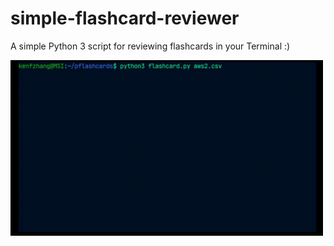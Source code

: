 # simple-flashcard-reviewer
A simple Python 3 script for reviewing flashcards in your Terminal :)

<img src="https://raw.githubusercontent.com/kenfzhang/simple-flashcard-reviewer/main/example.gif" alt="drawing" width="500"/>
